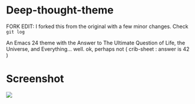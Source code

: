 # Deep-thought-theme

FORK EDIT: I forked this from the original with a few minor changes. Check `git log`

An Emacs 24 theme with the Answer to The Ultimate Question of Life, the Universe, and Everything... well. ok, perhaps not ( crib-sheet : answer is 42 )

# Screenshot

![](https://raw.github.com/enzuru/emacs-deep-thought-theme/master/deep-thought-theme.png)
